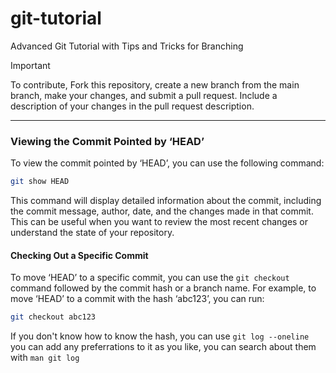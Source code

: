 # git-tutorial
Advanced Git Tutorial with Tips and Tricks for Branching

> [!IMPORTANT]
> To contribute, Fork this repository, create a new branch from the main branch, make your changes, and submit a pull request. Include a description of your changes in the pull request description.

---

### Viewing the Commit Pointed by ‘HEAD’
To view the commit pointed by ‘HEAD’, you can use the following command:
``` bash
git show HEAD
```
This command will display detailed information about the commit, including the commit message, author, date, and the changes made in that commit. This can be useful when you want to review the most recent changes or understand the state of your repository.

#### Checking Out a Specific Commit

To move ‘HEAD’ to a specific commit, you can use the `git checkout` command followed by the commit hash or a branch name. For example, to move ‘HEAD’ to a commit with the hash ‘abc123’, you can run:
``` bash
git checkout abc123
```

If you don't know how to know the hash, you can use `git log --oneline` you can add any preferrations to it as you like, you can search about them with `man git log`

